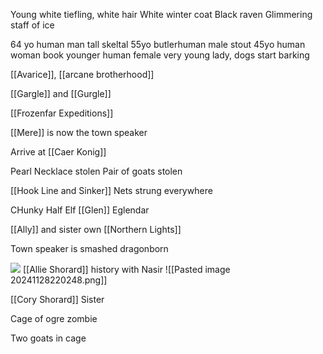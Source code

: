 Young white tiefling, white hair
White winter coat
Black raven
Glimmering staff of ice

64 yo human man
tall skeltal 55yo butlerhuman male
stout 45yo human woman book
younger human female
very young lady, dogs start barking

[[Avarice]], [[arcane brotherhood]]

[[Gargle]] and [[Gurgle]]

[[Frozenfar Expeditions]]

[[Mere]] is now the town speaker


 Arrive at [[Caer Konig]]
 
Pearl Necklace stolen
Pair of goats stolen

[[Hook Line and Sinker]]
Nets strung everywhere

CHunky Half Elf
[[Glen]]  Eglendar

[[Ally]] and sister own [[Northern Lights]]

Town speaker is smashed dragonborn

![](https://5e.tools/img/adventure/IDRotF/034-01-017.trovus.webp)
[[Allie Shorard]]
history with Nasir
![[Pasted image 20241128220248.png]]

[[Cory Shorard]]
Sister


Cage of ogre zombie

Two goats in cage



